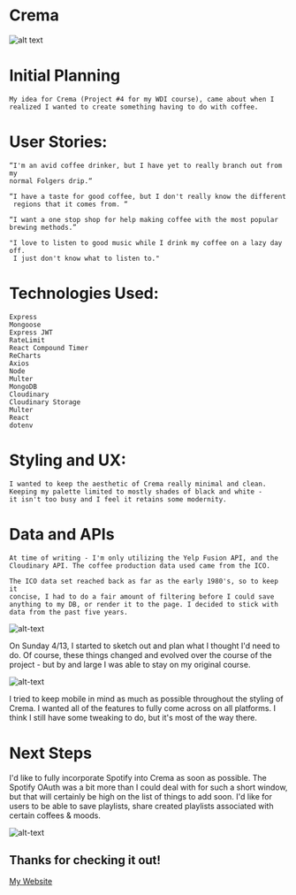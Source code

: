 # Crema

![alt text](https://imgur.com/szBTxxe.png "Logo")

# Initial Planning

    My idea for Crema (Project #4 for my WDI course), came about when I 
    realized I wanted to create something having to do with coffee.

# User Stories:

    “I'm an avid coffee drinker, but I have yet to really branch out from my 
    normal Folgers drip.“

    “I have a taste for good coffee, but I don't really know the different
     regions that it comes from. “

    “I want a one stop shop for help making coffee with the most popular 
    brewing methods.”

    "I love to listen to good music while I drink my coffee on a lazy day off.
     I just don't know what to listen to."


# Technologies Used:

    Express
    Mongoose
    Express JWT
    RateLimit
    React Compound Timer
    ReCharts
    Axios
    Node
    Multer
    MongoDB
    Cloudinary
    Cloudinary Storage
    Multer
    React
    dotenv

# Styling and UX:

    I wanted to keep the aesthetic of Crema really minimal and clean. 
    Keeping my palette limited to mostly shades of black and white - 
    it isn't too busy and I feel it retains some modernity.

# Data and APIs

    At time of writing - I'm only utilizing the Yelp Fusion API, and the 
    Cloudinary API. The coffee production data used came from the ICO. 

    The ICO data set reached back as far as the early 1980's, so to keep it 
    concise, I had to do a fair amount of filtering before I could save 
    anything to my DB, or render it to the page. I decided to stick with 
    data from the past five years.

![alt-text](https://imgur.com/bjYqUM8.png "Trello")

On Sunday 4/13, I started to sketch out and plan what I thought I'd need 
to do. Of course, these things changed and evolved over the course of the 
project - but by and large I was able to stay on my original course.

![alt-text](https://imgur.com/agY266b, "Mobile View")

I tried to keep mobile in mind as much as possible throughout the styling 
of Crema. I wanted all of the features to fully come across on all platforms. 
I think I still have some tweaking to do, but it's most of the way there.

# Next Steps

I'd like to fully incorporate Spotify into Crema as soon as possible. The 
Spotify OAuth was a bit more than I could deal with for such a short window,
 but that will certainly be high on the list of things to add soon. I'd 
 like for users to be able to save playlists, share created playlists 
 associated with certain coffees & moods.

![alt-text](https://imgur.com/pz7OyAF.png, "Desktop View Main")

## Thanks for checking it out!
[My Website](https://www.garrettomoore.com)